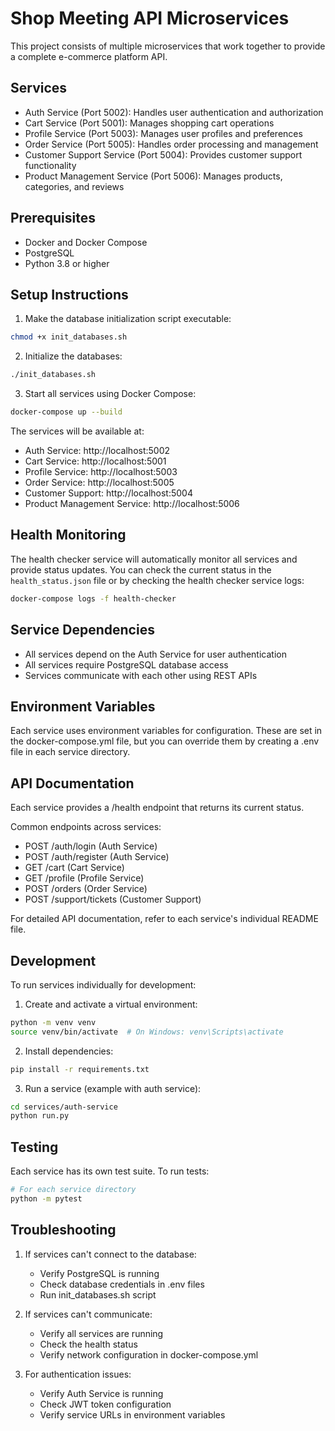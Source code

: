 # Shop Meeting API Microservices

This project consists of multiple microservices that work together to provide a complete e-commerce platform API.

## Services

- Auth Service (Port 5002): Handles user authentication and authorization
- Cart Service (Port 5001): Manages shopping cart operations
- Profile Service (Port 5003): Manages user profiles and preferences
- Order Service (Port 5005): Handles order processing and management
- Customer Support Service (Port 5004): Provides customer support functionality
- Product Management Service (Port 5006): Manages products, categories, and reviews

## Prerequisites

- Docker and Docker Compose
- PostgreSQL
- Python 3.8 or higher

## Setup Instructions

1. Make the database initialization script executable:
```bash
chmod +x init_databases.sh
```

2. Initialize the databases:
```bash
./init_databases.sh
```

3. Start all services using Docker Compose:
```bash
docker-compose up --build
```

The services will be available at:
- Auth Service: http://localhost:5002
- Cart Service: http://localhost:5001
- Profile Service: http://localhost:5003
- Order Service: http://localhost:5005
- Customer Support: http://localhost:5004
- Product Management Service: http://localhost:5006

## Health Monitoring

The health checker service will automatically monitor all services and provide status updates. You can check the current status in the `health_status.json` file or by checking the health checker service logs:

```bash
docker-compose logs -f health-checker
```

## Service Dependencies

- All services depend on the Auth Service for user authentication
- All services require PostgreSQL database access
- Services communicate with each other using REST APIs

## Environment Variables

Each service uses environment variables for configuration. These are set in the docker-compose.yml file, but you can override them by creating a .env file in each service directory.

## API Documentation

Each service provides a /health endpoint that returns its current status.

Common endpoints across services:
- POST /auth/login (Auth Service)
- POST /auth/register (Auth Service)
- GET /cart (Cart Service)
- GET /profile (Profile Service)
- POST /orders (Order Service)
- POST /support/tickets (Customer Support)

For detailed API documentation, refer to each service's individual README file.

## Development

To run services individually for development:

1. Create and activate a virtual environment:
```bash
python -m venv venv
source venv/bin/activate  # On Windows: venv\Scripts\activate
```

2. Install dependencies:
```bash
pip install -r requirements.txt
```

3. Run a service (example with auth service):
```bash
cd services/auth-service
python run.py
```

## Testing

Each service has its own test suite. To run tests:

```bash
# For each service directory
python -m pytest
```

## Troubleshooting

1. If services can't connect to the database:
   - Verify PostgreSQL is running
   - Check database credentials in .env files
   - Run init_databases.sh script

2. If services can't communicate:
   - Verify all services are running
   - Check the health status
   - Verify network configuration in docker-compose.yml

3. For authentication issues:
   - Verify Auth Service is running
   - Check JWT token configuration
   - Verify service URLs in environment variables